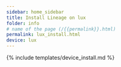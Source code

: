```yaml
---
sidebar: home_sidebar
title: Install Lineage on lux
folder: info
# name of the page (/{{permalink}}.html)
permalink: lux_install.html
device: lux
---
```

{% include templates/device_install.md %}

